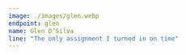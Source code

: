 ```yaml
---
image: ./images/glen.webp
endpoint: glen
name: Glen D’Silva
line: "The only assignment I turned in on time"
---
```

